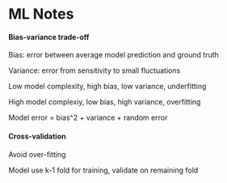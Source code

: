 # ML Notes

#### Bias-variance trade-off

Bias: error between average model prediction and ground truth

Variance: error from sensitivity to small fluctuations

Low model complexity, high bias, low variance, underfitting

High model complexiy, low bias, high variance, overfitting

Model error = bias^2 + variance + random error

#### Cross-validation

Avoid over-fitting

Model use k-1 fold for training, validate on remaining fold

